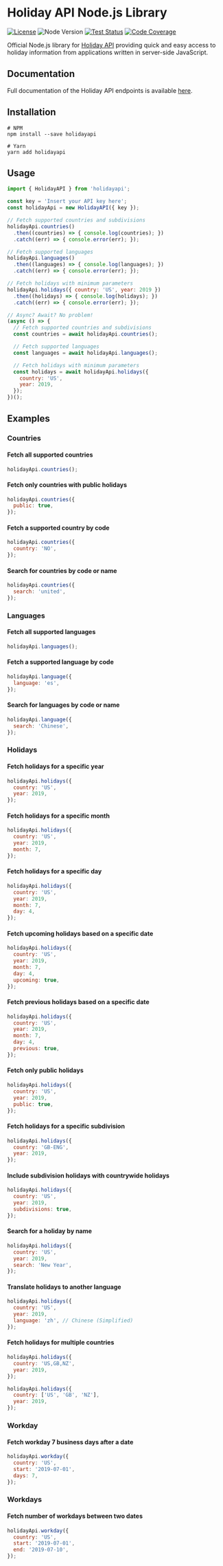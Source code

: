# Holiday API Node.js Library

[![License](https://img.shields.io/npm/l/holidayapi-node?style=for-the-badge)](https://github.com/holidayapi/holidayapi-node/blob/master/LICENSE)
![Node Version](https://img.shields.io/node/v/holidayapi?style=for-the-badge)
[![Test Status](https://img.shields.io/github/workflow/status/holidayapi/holidayapi-node/Test?style=for-the-badge)](https://github.com/holidayapi/holidayapi-node/actions)
[![Code Coverage](https://img.shields.io/codecov/c/github/holidayapi/holidayapi-node?style=for-the-badge)](https://codecov.io/gh/holidayapi/holidayapi-node)

Official Node.js library for [Holiday API](https://holidayapi.com) providing
quick and easy access to holiday information from applications written in
server-side JavaScript.

## Documentation

Full documentation of the Holiday API endpoints is available
[here](https://holidayapi.com/docs).

## Installation

```shell
# NPM
npm install --save holidayapi

# Yarn
yarn add holidayapi
```

## Usage

```javascript
import { HolidayAPI } from 'holidayapi';

const key = 'Insert your API key here';
const holidayApi = new HolidayAPI({ key });

// Fetch supported countries and subdivisions
holidayApi.countries()
  .then((countries) => { console.log(countries); })
  .catch((err) => { console.error(err); });

// Fetch supported languages
holidayApi.languages()
  .then((languages) => { console.log(languages); })
  .catch((err) => { console.error(err); });

// Fetch holidays with minimum parameters
holidayApi.holidays({ country: 'US', year: 2019 })
  .then((holidays) => { console.log(holidays); })
  .catch((err) => { console.error(err); });

// Async? Await? No problem!
(async () => {
  // Fetch supported countries and subdivisions
  const countries = await holidayApi.countries();

  // Fetch supported languages
  const languages = await holidayApi.languages();

  // Fetch holidays with minimum parameters
  const holidays = await holidayApi.holidays({
    country: 'US',
    year: 2019,
  });
})();
```

## Examples

### Countries

#### Fetch all supported countries

```javascript
holidayApi.countries();
```

#### Fetch only countries with public holidays

```javascript
holidayApi.countries({
  public: true,
});
```

#### Fetch a supported country by code

```javascript
holidayApi.countries({
  country: 'NO',
});
```

#### Search for countries by code or name

```javascript
holidayApi.countries({
  search: 'united',
});
```

### Languages

#### Fetch all supported languages

```javascript
holidayApi.languages();
```

#### Fetch a supported language by code

```javascript
holidayApi.language({
  language: 'es',
});
```

#### Search for languages by code or name

```javascript
holidayApi.language({
  search: 'Chinese',
});
```

### Holidays

#### Fetch holidays for a specific year

```javascript
holidayApi.holidays({
  country: 'US',
  year: 2019,
});
```

#### Fetch holidays for a specific month

```javascript
holidayApi.holidays({
  country: 'US',
  year: 2019,
  month: 7,
});
```

#### Fetch holidays for a specific day

```javascript
holidayApi.holidays({
  country: 'US',
  year: 2019,
  month: 7,
  day: 4,
});
```

#### Fetch upcoming holidays based on a specific date

```javascript
holidayApi.holidays({
  country: 'US',
  year: 2019,
  month: 7,
  day: 4,
  upcoming: true,
});
```

#### Fetch previous holidays based on a specific date

```javascript
holidayApi.holidays({
  country: 'US',
  year: 2019,
  month: 7,
  day: 4,
  previous: true,
});
```

#### Fetch only public holidays

```javascript
holidayApi.holidays({
  country: 'US',
  year: 2019,
  public: true,
});
```

#### Fetch holidays for a specific subdivision

```javascript
holidayApi.holidays({
  country: 'GB-ENG',
  year: 2019,
});
```

#### Include subdivision holidays with countrywide holidays

```javascript
holidayApi.holidays({
  country: 'US',
  year: 2019,
  subdivisions: true,
});
```

#### Search for a holiday by name

```javascript
holidayApi.holidays({
  country: 'US',
  year: 2019,
  search: 'New Year',
});
```

#### Translate holidays to another language

```javascript
holidayApi.holidays({
  country: 'US',
  year: 2019,
  language: 'zh', // Chinese (Simplified)
});
```

#### Fetch holidays for multiple countries

```javascript
holidayApi.holidays({
  country: 'US,GB,NZ',
  year: 2019,
});

holidayApi.holidays({
  country: ['US', 'GB', 'NZ'],
  year: 2019,
});
```

### Workday

#### Fetch workday 7 business days after a date

```javascript
holidayApi.workday({
  country: 'US',
  start: '2019-07-01',
  days: 7,
});
```

### Workdays

#### Fetch number of workdays between two dates

```javascript
holidayApi.workday({
  country: 'US',
  start: '2019-07-01',
  end: '2019-07-10',
});
```
